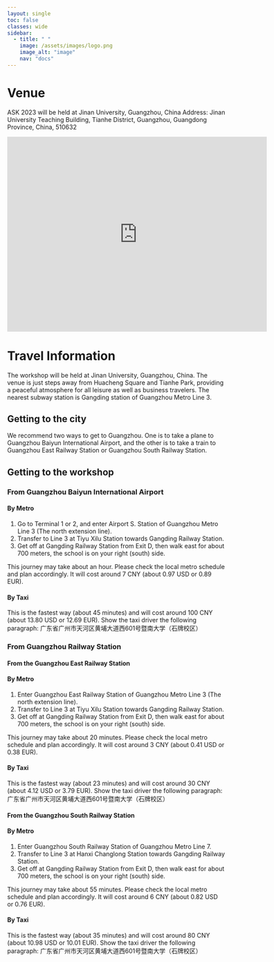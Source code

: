 ```yaml
---
layout: single
toc: false
classes: wide
sidebar:  
  - title: " "   
    image: /assets/images/logo.png
    image_alt: "image"
    nav: "docs"
---
```


# Venue
ASK 2023 will be held at Jinan University, Guangzhou, China
Address: Jinan University Teaching Building, Tianhe District, Guangzhou, Guangdong Province, China, 510632
<iframe src="https://www.google.com/maps/embed?pb=!1m18!1m12!1m3!1d14676.612710252562!2d113.32928841517109!3d23.128075662574126!2m3!1f0!2f0!3f0!3m2!1i1024!2i768!4f13.1!3m3!1m2!1s0x3402ffb26425db7f%3A0x84267ce375ce149d!2sJinan%20University!5e0!3m2!1sen!2ssg!4v1690263291313!5m2!1sen!2ssg" width="600" height="450" style="border:0;" allowfullscreen="" loading="lazy" referrerpolicy="no-referrer-when-downgrade"></iframe>

# Travel Information
The workshop will be held at Jinan University, Guangzhou, China. The venue is just steps away from Huacheng Square and Tianhe Park, providing a peaceful atmosphere for all leisure as well as business travelers. The nearest subway station is Gangding station of Guangzhou Metro Line 3.

## Getting to the city
We recommend two ways to get to Guangzhou. One is to take a plane to Guangzhou Baiyun International Airport, and the other is to take a train to Guangzhou East Railway Station or Guangzhou South Railway Station.

## Getting to the workshop
### From Guangzhou Baiyun International Airport
#### By Metro
1. Go to Terminal 1 or 2, and enter Airport S. Station of Guangzhou Metro Line 3 (The north extension line).
2. Transfer to Line 3 at Tiyu Xilu Station towards Gangding Railway Station.
3. Get off at Gangding Railway Station from Exit D, then walk east for about 700 meters, the school is on your right (south) side.

This journey may take about an hour. Please check the local metro schedule and plan accordingly. It will cost around 7 CNY (about 0.97 USD or 0.89 EUR).
#### By Taxi
This is the fastest way (about 45 minutes) and will cost around 100 CNY (about 13.80 USD or 12.69 EUR). Show the taxi driver the following paragraph: 广东省广州市天河区黄埔大道西601号暨南大学（石牌校区）
### From Guangzhou Railway Station
#### From the Guangzhou East Railway Station
#### By Metro
1. Enter Guangzhou East Railway Station of Guangzhou Metro Line 3 (The north extension line).
2. Transfer to Line 3 at Tiyu Xilu Station towards Gangding Railway Station.
3. Get off at Gangding Railway Station from Exit D, then walk east for about 700 meters, the school is on your right (south) side.

This journey may take about 20 minutes. Please check the local metro schedule and plan accordingly. It will cost around 3 CNY (about 0.41 USD or 0.38 EUR).
#### By Taxi
This is the fastest way (about 23 minutes) and will cost around 30 CNY (about 4.12 USD or 3.79 EUR). Show the taxi driver the following paragraph: 广东省广州市天河区黄埔大道西601号暨南大学（石牌校区）
#### From the Guangzhou South Railway Station
#### By Metro
1. Enter Guangzhou South Railway Station of Guangzhou Metro Line 7.
2. Transfer to Line 3 at Hanxi Changlong Station towards Gangding Railway Station.
3. Get off at Gangding Railway Station from Exit D, then walk east for about 700 meters, the school is on your right (south) side.

This journey may take about 55 minutes. Please check the local metro schedule and plan accordingly. It will cost around 6 CNY (about 0.82 USD or 0.76 EUR).
#### By Taxi
This is the fastest way (about 35 minutes) and will cost around 80 CNY (about 10.98 USD or 10.01 EUR). Show the taxi driver the following paragraph: 广东省广州市天河区黄埔大道西601号暨南大学（石牌校区）
<!--![Getting to Hyogo University](http://www.hyogo-dai.ac.jp/en/about/img/Access_img_01.png) -->

